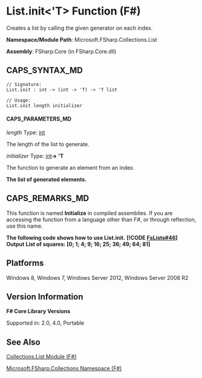 # List.init<'T> Function (F#)

Creates a list by calling the given generator on each index.

**Namespace/Module Path**: Microsoft.FSharp.Collections.List

**Assembly**: FSharp.Core (in FSharp.Core.dll)


## CAPS_SYNTAX_MD

```
// Signature:
List.init : int -> (int -> 'T) -> 'T list

// Usage:
List.init length initializer
```

#### CAPS_PARAMETERS_MD
*length*
Type: [int](http://msdn.microsoft.com/en-us/library/025d5455-3622-4ea5-9573-3ecbd4ee1375)


The length of the list to generate.


*initializer*
Type: [int](http://msdn.microsoft.com/en-us/library/025d5455-3622-4ea5-9573-3ecbd4ee1375)**-&gt; 'T**


The function to generate an element from an index.



**The list of generated elements.**
## CAPS_REMARKS_MD
This function is named **Initialize** in compiled assemblies. If you are accessing the function from a language other than F#, or through reflection, use this name.

**The following code shows how to use List.init.**
**[!CODE [FsLists#46](../CodeSnippet/VS_Snippets_Fsharp/fslists/FSharp/fs/program.fs#46)]**
**Output**
**List of squares: [0; 1; 4; 9; 16; 25; 36; 49; 64; 81]**
## Platforms
Windows 8, Windows 7, Windows Server 2012, Windows Server 2008 R2


## Version Information
**F# Core Library Versions**

Supported in: 2.0, 4.0, Portable




## See Also
[Collections.List Module &#40;F&#35;&#41;](Collections.List+Module+%28F%23%29.md)

[Microsoft.FSharp.Collections Namespace &#40;F&#35;&#41;](Microsoft.FSharp.Collections+Namespace+%28F%23%29.md)

